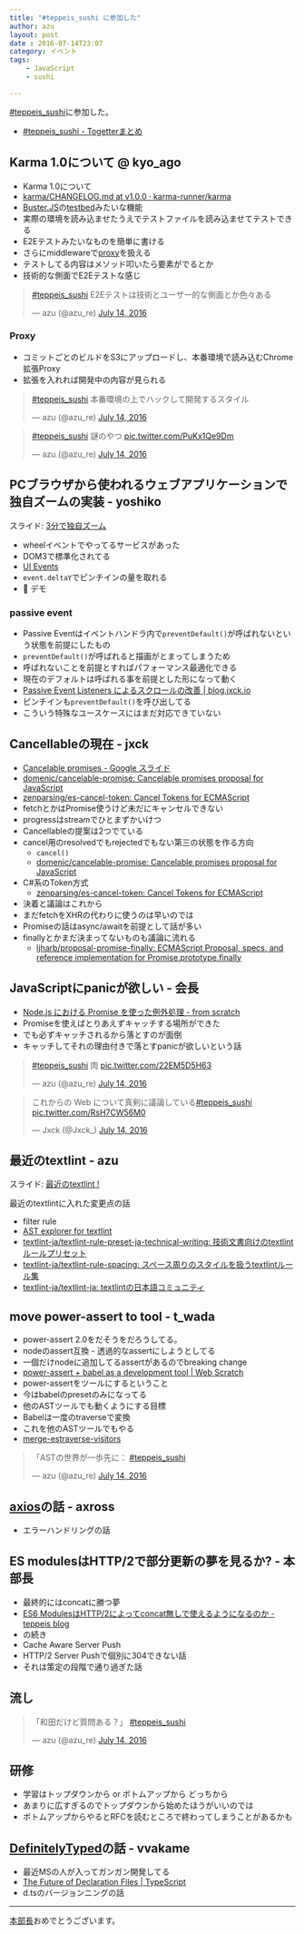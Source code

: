 ```yaml
---
title: "#teppeis_sushi に参加した"
author: azu
layout: post
date : 2016-07-14T23:07
category: イベント
tags:
    - JavaScript
    - sushi

---
```


[#teppeis_sushi](https://twitter.com/search?q=%23teppeis_sushi&src=typd "#teppeis_sushi")に参加した。

- [#teppeis_sushi - Togetterまとめ](http://togetter.com/li/1000035 "#teppeis_sushi - Togetterまとめ")

## Karma 1.0について @ kyo_ago

- Karma 1.0について
- [karma/CHANGELOG.md at v1.0.0 · karma-runner/karma](https://github.com/karma-runner/karma/blob/v1.0.0/CHANGELOG.md "karma/CHANGELOG.md at v1.0.0 · karma-runner/karma")
- [Buster.JS](http://docs.busterjs.org/en/latest/ "Buster.JS")の[testbed](http://azu.github.io/slide/Kamakura/busterJS.html#slide22 "testbed")みたいな機能
- 実際の環境を読み込ませたうえでテストファイルを読み込ませてテストできる
- E2Eテストみたいなものを簡単に書ける
- さらにmiddlewareで[proxy](https://github.com/karma-runner/karma/blob/master/lib/middleware/proxy.js "proxy")を扱える
- テストしてる内容はメソッド叩いたら要素がでるとか
- 技術的な側面でE2Eテストな感じ

<blockquote class="twitter-tweet" data-lang="en"><p lang="ja" dir="ltr"><a href="https://twitter.com/hashtag/teppeis_sushi?src=hash">#teppeis_sushi</a> E2Eテストは技術とユーザー的な側面とか色々ある</p>&mdash; azu (@azu_re) <a href="https://twitter.com/azu_re/status/753542849296146432">July 14, 2016</a></blockquote>
<script async src="//platform.twitter.com/widgets.js" charset="utf-8"></script>

### Proxy

- コミットごとのビルドをS3にアップロードし、本番環境で読み込むChrome拡張Proxy
- 拡張を入れれば開発中の内容が見られる

<blockquote class="twitter-tweet" data-lang="en"><p lang="ja" dir="ltr"><a href="https://twitter.com/hashtag/teppeis_sushi?src=hash">#teppeis_sushi</a> 本番環境の上でハックして開発するスタイル</p>&mdash; azu (@azu_re) <a href="https://twitter.com/azu_re/status/753544008811421697">July 14, 2016</a></blockquote>
<script async src="//platform.twitter.com/widgets.js" charset="utf-8"></script>

<blockquote class="twitter-tweet" data-lang="en"><p lang="ja" dir="ltr"><a href="https://twitter.com/hashtag/teppeis_sushi?src=hash">#teppeis_sushi</a> 謎のやつ <a href="https://t.co/PuKx1Qe9Dm">pic.twitter.com/PuKx1Qe9Dm</a></p>&mdash; azu (@azu_re) <a href="https://twitter.com/azu_re/status/753546274012434433">July 14, 2016</a></blockquote>
<script async src="//platform.twitter.com/widgets.js" charset="utf-8"></script>

## PCブラウザから使われるウェブアプリケーションで独自ズームの実装 - yoshiko

スライド: [3分で独自ズーム](http://yoshiko-pg.github.io/slides/20160714-sushijs/)

- wheelイベントでやってるサービスがあった
- DOM3で標準化されてる
- [UI Events](https://w3c.github.io/uievents/#events-wheelevents "UI Events")
- `event.deltaY`でピンチインの量を取れる
- :sushi: デモ

### passive event

- Passive Eventはイベントハンドラ内で`preventDefault()`が呼ばれないという状態を前提にしたもの
- `preventDefault()`が呼ばれると描画がとまってしまうため
- 呼ばれないことを前提とすればパフォーマンス最適化できる
- 現在のデフォルトは呼ばれる事を前提とした形になって動く
- [Passive Event Listeners によるスクロールの改善 | blog.jxck.io](https://blog.jxck.io/entries/2016-06-09/passive-event-listeners.html "Passive Event Listeners によるスクロールの改善 | blog.jxck.io")
- ピンチインも`preventDefault()`を呼び出してる
- こういう特殊なユースケースにはまだ対応できていない


## Cancellableの現在 - jxck

- [Cancelable promises - Google スライド](https://docs.google.com/presentation/d/1V4vmC54gJkwAss1nfEt9ywc-QOVOfleRxD5qtpMpc8U/edit#slide=id.gc6f9e470d_0_0)
- [domenic/cancelable-promise: Cancelable promises proposal for JavaScript](https://github.com/domenic/cancelable-promise)
- [zenparsing/es-cancel-token: Cancel Tokens for ECMAScript](https://github.com/zenparsing/es-cancel-token)
- fetchとかはPromise使うけど未だにキャンセルできない
- progressはstreamでひとまずかいけつ
- Cancellableの提案は2つでている
- cancel用のresolvedでもrejectedでもない第三の状態を作る方向
	- `cancel()` 
	- [domenic/cancelable-promise: Cancelable promises proposal for JavaScript](https://github.com/domenic/cancelable-promise)
- C#系のToken方式
	- [zenparsing/es-cancel-token: Cancel Tokens for ECMAScript](https://github.com/zenparsing/es-cancel-token)
- 決着と議論はこれから
- まだfetchをXHRの代わりに使うのは早いのでは
- Promiseの話はasync/awaitを前提として話が多い
- finallyとかまだ決まってないものも議論に流れる
	- [ljharb/proposal-promise-finally: ECMAScript Proposal, specs, and reference implementation for Promise.prototype.finally](https://github.com/ljharb/proposal-promise-finally "ljharb/proposal-promise-finally: ECMAScript Proposal, specs, and reference implementation for Promise.prototype.finally")

## JavaScriptにpanicが欲しい - 会長

- [Node.js における Promise を使った例外処理 - from scratch](http://yosuke-furukawa.hatenablog.com/entry/2016/07/12/103734 "Node.js における Promise を使った例外処理 - from scratch")
- Promiseを使えばとりあえずキャッチする場所ができた
- でも必ずキャッチされるから落とすのが面倒
- キャッチしてそれの理由付きで落とすpanicが欲しいという話

<blockquote class="twitter-tweet" data-lang="en"><p lang="ja" dir="ltr"><a href="https://twitter.com/hashtag/teppeis_sushi?src=hash">#teppeis_sushi</a> 肉 <a href="https://t.co/22EM5D5H63">pic.twitter.com/22EM5D5H63</a></p>&mdash; azu (@azu_re) <a href="https://twitter.com/azu_re/status/753553912519536640">July 14, 2016</a></blockquote>
<script async src="//platform.twitter.com/widgets.js" charset="utf-8"></script>

<blockquote class="twitter-tweet" data-lang="en"><p lang="ja" dir="ltr">これからの Web について真剣に議論している<a href="https://twitter.com/hashtag/teppeis_sushi?src=hash">#teppeis_sushi</a> <a href="https://t.co/RsH7CW56M0">pic.twitter.com/RsH7CW56M0</a></p>&mdash; Jxck (@Jxck_) <a href="https://twitter.com/Jxck_/status/753556576070275072">July 14, 2016</a></blockquote>
<script async src="//platform.twitter.com/widgets.js" charset="utf-8"></script>

## 最近のtextlint - azu

スライド: [最近のtextlint !](http://azu.github.io/slide/2016/honbucho/textlint.html "最近のtextlint !")

最近のtextlintに入れた変更点の話

- filter rule
- [AST explorer for textlint](https://textlint.github.io/astexplorer/ "AST explorer for textlint")
- [textlint-ja/textlint-rule-preset-ja-technical-writing: 技術文書向けのtextlintルールプリセット](https://github.com/textlint-ja/textlint-rule-preset-ja-technical-writing)
- [textlint-ja/textlint-rule-spacing: スペース周りのスタイルを扱うtextlintルール集](https://github.com/textlint-ja/textlint-rule-spacing)
- [textlint-ja/textlint-ja: textlintの日本語コミュニティ](https://github.com/textlint-ja/textlint-ja)


## move power-assert to tool - t_wada

- power-assert 2.0をだそうをだろうしてる。
- nodeのassert互換 - 透過的なassertにしようとしてる
- 一個だけnodeに追加してるassertがあるのでbreaking change
- [power-assert + babel as a development tool | Web Scratch](http://efcl.info/2016/04/14/espower-babel-is-deprecated/ "power-assert + babel as a development tool | Web Scratch")
- power-assertをツールにするということ
- 今はbabelのpresetのみになってる
- 他のASTツールでも動くようにする目標
- Babelは一度のtraverseで変換
- これを他のASTツールでもやる
- [merge-estraverse-visitors](https://www.npmjs.com/package/merge-estraverse-visitors "merge-estraverse-visitors")

<blockquote class="twitter-tweet" data-lang="en"><p lang="ja" dir="ltr">「ASTの世界が一歩先に： <a href="https://twitter.com/hashtag/teppeis_sushi?src=hash">#teppeis_sushi</a></p>&mdash; azu (@azu_re) <a href="https://twitter.com/azu_re/status/753565073788907520">July 14, 2016</a></blockquote>
<script async src="//platform.twitter.com/widgets.js" charset="utf-8"></script>

## [axios](https://github.com/mzabriskie/axios "axios")の話 - axross

- エラーハンドリングの話

## ES modulesはHTTP/2で部分更新の夢を見るか? - 本部長

- 最終的にはconcatに勝つ夢
- [ES6 ModulesはHTTP/2によってconcat無しで使えるようになるのか - teppeis blog](http://teppeis.hatenablog.com/entry/2015/05/es6-modules-and-http2 "ES6 ModulesはHTTP/2によってconcat無しで使えるようになるのか - teppeis blog")
- の続き
- Cache Aware Server Push
- HTTP/2 Server Pushで個別に304できない話
- それは策定の段階で通り過ぎた話


## 流し

<blockquote class="twitter-tweet" data-lang="en"><p lang="ja" dir="ltr">「和田だけど質問ある？」 <a href="https://twitter.com/hashtag/teppeis_sushi?src=hash">#teppeis_sushi</a></p>&mdash; azu (@azu_re) <a href="https://twitter.com/azu_re/status/753573209220407296">July 14, 2016</a></blockquote>
<script async src="//platform.twitter.com/widgets.js" charset="utf-8"></script>

## 研修

- 学習はトップダウンから or ボトムアップから どっちから
- あまりに広すぎるのでトップダウンから始めたほうがいいのでは
- ボトムアップからやるとRFCを読むところで終わってしまうことがあるかも


## [DefinitelyTyped](https://github.com/DefinitelyTyped/ "DefinitelyTyped")の話 - vvakame

- 最近MSの人が入ってガンガン開発してる
- [The Future of Declaration Files | TypeScript](https://blogs.msdn.microsoft.com/typescript/2016/06/15/the-future-of-declaration-files/ "The Future of Declaration Files | TypeScript")
- d.tsのバージョンニングの話


-----

[本部長](http://group.cybozu.jp/news/16063001.html)おめでとうございます。
